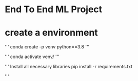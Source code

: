 # End To End ML Project

# create a environment

'''
conda create -p venv python==3.8
'''

'''
conda activate venv/
'''

'''
Install all necessary libraries
pip install -r requirements.txt

'''
